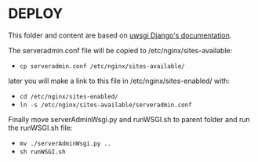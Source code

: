 DEPLOY
======

This folder and content are based on [uwsgi Django's documentation](https://uwsgi.readthedocs.org/en/latest/tutorials/Django_and_nginx.html).

The serveradmin.conf file will be copied to /etc/nginx/sites-available:
* `cp serveradmin.conf /etc/nginx/sites-available/`

later you will make a link to this file in /etc/nginx/sites-enabled/ with:
* `cd /etc/nginx/sites-enabled/`
* `ln -s /etc/nginx/sites-available/serveradmin.conf`

Finally move serverAdminWsgi.py and runWSGI.sh to parent folder and run the runWSGI.sh file:
* `mv ./serverAdminWsgi.py ..`
* `sh runWSGI.sh`


